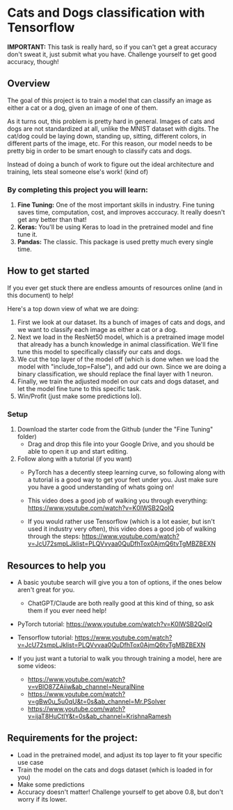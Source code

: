 
# Cats and Dogs classification with Tensorflow

**IMPORTANT:** This task is really hard, so if you can't get a great accuracy don't sweat it, just submit what you have. Challenge yourself to get good accuracy, though!

## Overview
The goal of this project is to train a model that can classify an image as either a cat or a dog, given an image of one of them.

As it turns out, this problem is pretty hard in general. Images of cats and dogs are not standardized at all, unlike the MNIST dataset with digits. The cat/dog could be laying down, standing up, sitting, different colors, in different parts of the image, etc. For this reason, our model needs to be pretty big in order to be smart enough to classify cats and dogs.

Instead of doing a bunch of work to figure out the ideal architecture and training, lets steal someone else's work! (kind of)

### By completing this project you will learn:
1. **Fine Tuning:** One of the most important skills in industry. Fine tuning saves time, computation, cost, and improves acccuracy. It really doesn't get any better than that!
2. **Keras:** You'll be using Keras to load in the pretrained model and fine tune it.
3. **Pandas:** The classic. This package is used pretty much every single time. 


## How to get started

If you ever get stuck there are endless amounts of resources online (and in this document) to help!

Here's a top down view of what we are doing:
1. First we look at our dataset. Its a bunch of images of cats and dogs, and we want to classify each image as either a cat or a dog.
2. Next we load in the ResNet50 model, which is a pretrained image model that already has a bunch knowledge in animal classification. We'll fine tune this model to specifically classify our cats and dogs.
3. We cut the top layer of the model off (which is done when we load the model with "include_top=False"), and add our own. Since we are doing a binary classification, we should replace the final layer with 1 neuron.
4. Finally, we train the adjusted model on our cats and dogs dataset, and let the model fine tune to this specific task.
5. Win/Profit (just make some predictions lol).

### Setup
1. Download the starter code from the Github (under the "Fine Tuning" folder)
	* Drag and drop this file into your Google Drive, and you should be able to open it up and start editing.
2. Follow along with a tutorial (if you want)
	* PyTorch has a decently steep learning curve, so following along with a tutorial is a good way to get your feet under you. Just make sure you have a good understanding of whats going on! 
	* This video does a good job of walking you through everything: https://www.youtube.com/watch?v=K0lWSB2QoIQ

	* If you would rather use Tensorflow (which is a lot easier, but isn't used it industry very often), this video does a good job of walking through the steps: https://www.youtube.com/watch?v=JcU72smpLJklist=PLQVvvaa0QuDfhTox0AjmQ6tvTgMBZBEXN 



## Resources to help you

* A basic youtube search will give you a ton of options, if the ones below aren't great for you.
    * ChatGPT/Claude are both really good at this kind of thing, so ask them if you ever need help!

* PyTorch tutorial: https://www.youtube.com/watch?v=K0lWSB2QoIQ
    
* Tensorflow tutorial: https://www.youtube.com/watch?v=JcU72smpLJklist=PLQVvvaa0QuDfhTox0AjmQ6tvTgMBZBEXN 

* If you just want a tutorial to walk you through training a model, here are some videos:
	* https://www.youtube.com/watch?v=vBlO87ZAiiw&ab_channel=NeuralNine
	* https://www.youtube.com/watch?v=gBw0u_5u0qU&t=0s&ab_channel=Mr.PSolver
	* https://www.youtube.com/watch?v=ijaT8HuCtIY&t=0s&ab_channel=KrishnaRamesh


## Requirements for the project:
* Load in the pretrained model, and adjust its top layer to fit your specific use case
* Train the model on the cats and dogs dataset (which is loaded in for you)
* Make some predictions
* Accuracy doesn't matter! Challenge yourself to get above 0.8, but don't worry if its lower.
